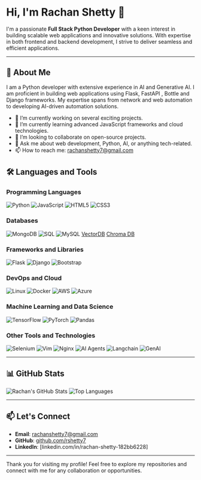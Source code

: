 # Hi, I'm Rachan Shetty 👋

I'm a passionate **Full Stack Python Developer** with a keen interest in building scalable web applications and innovative solutions. With expertise in both frontend and backend development, I strive to deliver seamless and efficient applications.

---

## 🚀 About Me

I am a Python developer with extensive experience in AI and Generative AI. I am proficient in building web applications using Flask, FastAPI , Bottle and Django frameworks. My expertise spans from network and web automation to developing AI-driven automation solutions.

- 🔭 I’m currently working on several exciting projects.
- 🌱 I’m currently learning advanced JavaScript frameworks and cloud technologies.
- 👯 I’m looking to collaborate on open-source projects.
- 💬 Ask me about web development, Python, AI, or anything tech-related.
- 📫 How to reach me: [rachanshetty7@gmail.com](mailto:rachanshetty7@gmail.com)

## 🛠️ Languages and Tools

### Programming Languages
![Python](https://img.shields.io/badge/-Python-black?style=flat-square&logo=python)
![JavaScript](https://img.shields.io/badge/-JavaScript-black?style=flat-square&logo=javascript)
![HTML5](https://img.shields.io/badge/-HTML5-black?style=flat-square&logo=html5)
![CSS3](https://img.shields.io/badge/-CSS3-black?style=flat-square&logo=css3)

### Databases
![MongoDB](https://img.shields.io/badge/-MongoDB-black?style=flat-square&logo=mongodb)
![SQL](https://img.shields.io/badge/-SQL-black?style=flat-square&logo=sql)
![MySQL](https://img.shields.io/badge/-MySQL-black?style=flat-square&logo=mysql)
[VectorDB](https://vectordb.ai)
[Chroma DB](https://www.trychroma.com)

### Frameworks and Libraries
![Flask](https://img.shields.io/badge/-Flask-black?style=flat-square&logo=flask)
![Django](https://img.shields.io/badge/-Django-black?style=flat-square&logo=django)
![Bootstrap](https://img.shields.io/badge/-Bootstrap-black?style=flat-square&logo=bootstrap)

### DevOps and Cloud
![Linux](https://img.shields.io/badge/-Linux-black?style=flat-square&logo=linux)
![Docker](https://img.shields.io/badge/-Docker-black?style=flat-square&logo=docker)
![AWS](https://img.shields.io/badge/-AWS-black?style=flat-square&logo=amazon-aws)
![Azure](https://img.shields.io/badge/-Azure-black?style=flat-square&logo=microsoft-azure)

### Machine Learning and Data Science
![TensorFlow](https://img.shields.io/badge/-TensorFlow-black?style=flat-square&logo=tensorflow)
![PyTorch](https://img.shields.io/badge/-PyTorch-black?style=flat-square&logo=pytorch)
![Pandas](https://img.shields.io/badge/-Pandas-black?style=flat-square&logo=pandas)


### Other Tools and Technologies
![Selenium](https://img.shields.io/badge/-Selenium-black?style=flat-square&logo=selenium)
![Vim](https://img.shields.io/badge/-Vim-black?style=flat-square&logo=vim)
![Nginx](https://img.shields.io/badge/-Nginx-black?style=flat-square&logo=nginx)
![AI Agents](https://img.shields.io/badge/-AI%20Agents-black?style=flat-square&logo=ai)
![Langchain](https://img.shields.io/badge/-Langchain-black?style=flat-square&logo=langchain)
![GenAI](https://img.shields.io/badge/-GenAI-black?style=flat-square&logo=genai)

---


## 📊 GitHub Stats

![Rachan's GitHub Stats](https://github-readme-stats.vercel.app/api?username=rshetty7&show_icons=true&theme=radical)
![Top Languages](https://github-readme-stats.vercel.app/api/top-langs/?username=rshetty7&layout=compact&theme=radical)

---

## 📫 Let's Connect

- **Email**: [rachanshetty7@gmail.com](mailto:rachanshetty7@gmail.com)
- **GitHub**: [github.com/rshetty7](https://github.com/rshetty7)
- **LinkedIn**: [linkedin.com/in/rachan-shetty-182bb6228]

---

Thank you for visiting my profile! Feel free to explore my repositories and connect with me for any collaboration or opportunities.
